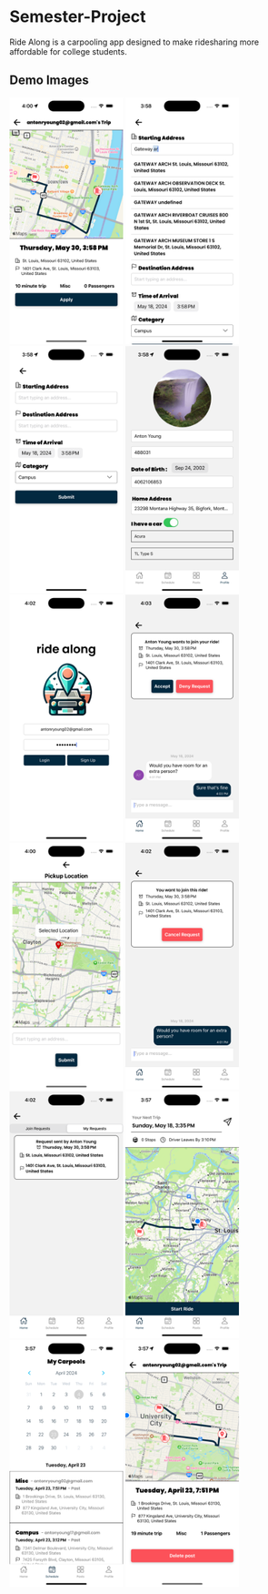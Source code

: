 # Semester-Project

Ride Along is a carpooling app designed to make ridesharing more affordable for college students.

## Demo Images

<p align="left">
  <img src="./images/image1.png" alt="Image 1" width="200">
  <img src="./images/image2.png" alt="Image 2" width="200">
  <img src="./images/image3.png" alt="Image 3" width="200">
  <img src="./images/image4.png" alt="Image 4" width="200">
  <img src="./images/image5.png" alt="Image 5" width="200">
  <img src="./images/image6.png" alt="Image 6" width="200">
  <img src="./images/image7.png" alt="Image 7" width="200">
  <img src="./images/image8.png" alt="Image 8" width="200">
  <img src="./images/image9.png" alt="Image 9" width="200">
  <img src="./images/image11.png" alt="Image 11" width="200">
  <img src="./images/image12.png" alt="Image 12" width="200">
  <img src="./images/image13.png" alt="Image 13" width="200">
</p>
